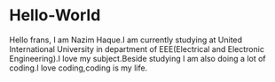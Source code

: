 # Hello-World
Hello frans,
I am Nazim Haque.I am currently studying at United International University in department of EEE(Electrical and Electronic Engineering).I love my subject.Beside studying I am also doing a lot of coding.I love coding,coding is my life.

